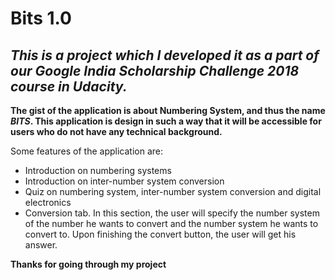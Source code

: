# **Bits 1.0**

## *This is a project which I developed it as a part of our Google India Scholarship Challenge 2018 course in Udacity.*

**The gist of the application is about Numbering System, and thus the name *BITS*. This application is design in such a way that it will be accessible for users who do not have any technical background.**

Some features of the application are:
- Introduction on numbering systems
- Introduction on inter-number system conversion
- Quiz on numbering system, inter-number system conversion and digital electronics
- Conversion tab. In this section, the user will specify the number system of the number he wants to convert and the number system he       wants to convert to. Upon finishing the convert button, the user will get his answer.

**Thanks for going through my project**

